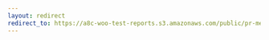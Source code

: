 ```yaml
---
layout: redirect
redirect_to: https://a8c-woo-test-reports.s3.amazonaws.com/public/pr-merge/37653/api/index.html
---
```

